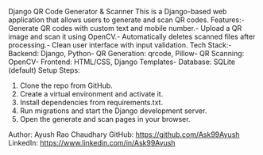 Django QR Code Generator & Scanner
 This is a Django-based web application that allows users to generate and scan QR codes.
 Features:- Generate QR codes with custom text and mobile number.- Upload a QR image and scan it using OpenCV.- Automatically deletes scanned files after processing.- Clean user interface with input validation.
 Tech Stack:- Backend: Django, Python- QR Generation: qrcode, Pillow- QR Scanning: OpenCV- Frontend: HTML/CSS, Django Templates- Database: SQLite (default)
 Setup Steps:
 1. Clone the repo from GitHub.
 2. Create a virtual environment and activate it.
 3. Install dependencies from requirements.txt.
 4. Run migrations and start the Django development server.
 5. Open the generate and scan pages in your browser.

 Author: Ayush Rao Chaudhary
 GitHub: https://github.com/Ask99Ayush
 LinkedIn: https://www.linkedin.com/in/Ask99Ayush
